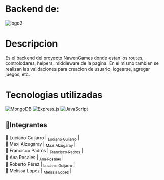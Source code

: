 # Backend de:


![logo2](https://user-images.githubusercontent.com/99926091/187044771-d9119987-308a-4f92-bbdf-e3dee3a409de.png)


# Descripcion

Es el backend del proyecto NawenGames donde estan los routes, controlodares, helpers, middleware de la pagina.
En el mismo tambien se realizan las validaciones para creacion de usuario, logearse, agregar juegos, etc.

# Tecnologias utilizadas

![MongoDB](https://img.shields.io/badge/MongoDB-%234ea94b.svg?style=for-the-badge&logo=mongodb&logoColor=white)
![Express.js](https://img.shields.io/badge/express.js-%23404d59.svg?style=for-the-badge&logo=express&logoColor=%2361DAFB)
![JavaScript](https://img.shields.io/badge/javascript-%23323330.svg?style=for-the-badge&logo=javascript&logoColor=%23F7DF1E)

## 📝Integrantes

👤 Luciano Guijarro | [<sub>Luciano Guijarro</sub>](https://github.com/LucianoGuijarro) | <br>
👤 Maxi Alzugaray | [<sub>Maxi Alzugaray</sub>](https://github.com/MaxiAlz) | <br>
👤 Francisco Padrós | [<sub>Francisco Padros</sub>](https://github.com/Fran02022) | <br>
👤 Ana Rosales | [<sub>Ana Rosales</sub>](https://github.com/Annrosaless) | <br>
👤 Roberto Pérez | [<sub>Luciano Guijarro</sub>](https://github.com/LucianoGuijarro) | <br>
👤 Melissa López | [<sub>Melissa Lopez</sub>](https://github.com/MelLopez22) | <br>
